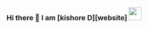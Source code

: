 ### Hi there 👋 I am [kishore D][website] <img width="30px" src="https://media.tenor.com/images/3b388fe03da271d2674faf85eb7c3fcd/tenor.gif" />

<!--
**kishoredurai/kishoredurai** is a ✨ _special_ ✨ repository because its `README.md` (this file) appears on your GitHub profile.

Here are some ideas to get you started:

- 🔭 I’m currently working on ...
- 🌱 I’m currently learning ...
- 👯 I’m looking to collaborate on ...
- 🤔 I’m looking for help with ...
- 💬 Ask me about ...
- 📫 How to reach me: ...
- 😄 Pronouns: ...
- ⚡ Fun fact: ...
-->
